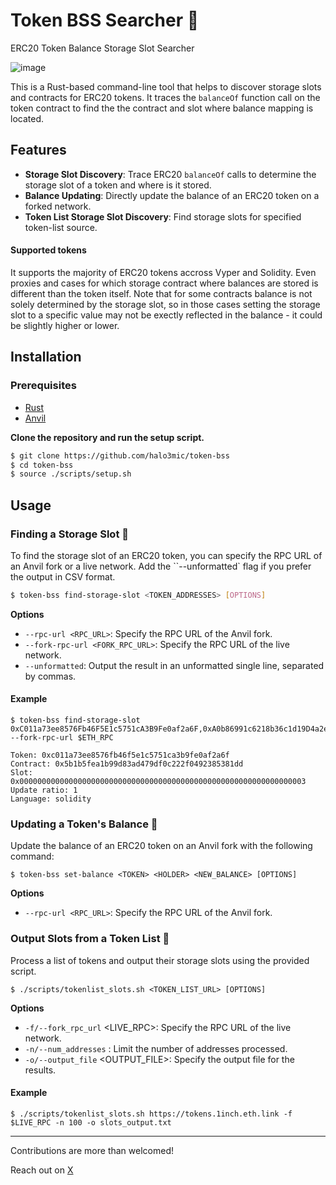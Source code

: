 # Token BSS Searcher 🦌

ERC20 Token Balance Storage Slot Searcher

![image](./assets/intro.gif)

This is a Rust-based command-line tool that helps to discover storage slots and contracts for ERC20 tokens. It traces the `balanceOf` function call on the token contract to find the the contract and slot where balance mapping is located.

## Features

- **Storage Slot Discovery**: Trace ERC20 `balanceOf` calls to determine the storage slot of a token and where is it stored.
- **Balance Updating**: Directly update the balance of an ERC20 token on a forked network.
- **Token List Storage Slot Discovery**: Find storage slots for specified token-list source.

#### Supported tokens
It supports the majority of ERC20 tokens accross Vyper and Solidity. Even proxies and cases for which storage contract where balances are stored is different than the token itself. Note that for some contracts balance is not solely determined by the storage slot, so in those cases setting the storage slot to a specific value may not be exectly reflected in the balance - it could be slightly higher or lower.


## Installation

### Prerequisites
* [Rust](https://www.rust-lang.org/tools/install)
* [Anvil](https://book.getfoundry.sh/getting-started/installation)


**Clone the repository and run the setup script.**

```bash
$ git clone https://github.com/halo3mic/token-bss
$ cd token-bss
$ source ./scripts/setup.sh
```

## Usage
### Finding a Storage Slot 🔎


To find the storage slot of an ERC20 token, you can specify the RPC URL of an Anvil fork or a live network. Add the ``--unformatted` flag if you prefer the output in CSV format.

```bash
$ token-bss find-storage-slot <TOKEN_ADDRESSES> [OPTIONS]
```
__Options__
* `--rpc-url <RPC_URL>`: Specify the RPC URL of the Anvil fork.
* `--fork-rpc-url <FORK_RPC_URL>`: Specify the RPC URL of the live network.
* `--unformatted`: Output the result in an unformatted single line, separated by commas.
#### Example
```
$ token-bss find-storage-slot 0xC011a73ee8576Fb46F5E1c5751cA3B9Fe0af2a6F,0xA0b86991c6218b36c1d19D4a2e9Eb0cE3606eB48 --fork-rpc-url $ETH_RPC
```
```
Token: 0xc011a73ee8576fb46f5e1c5751ca3b9fe0af2a6f
Contract: 0x5b1b5fea1b99d83ad479df0c222f0492385381dd
Slot: 0x0000000000000000000000000000000000000000000000000000000000000003
Update ratio: 1
Language: solidity
```

### Updating a Token's Balance 💸
Update the balance of an ERC20 token on an Anvil fork with the following command:

```
$ token-bss set-balance <TOKEN> <HOLDER> <NEW_BALANCE> [OPTIONS]
```
__Options__
* `--rpc-url <RPC_URL>`: Specify the RPC URL of the Anvil fork.

### Output Slots from a Token List 📄
Process a list of tokens and output their storage slots using the provided script.

```
$ ./scripts/tokenlist_slots.sh <TOKEN_LIST_URL> [OPTIONS]
```
__Options__
* `-f/--fork_rpc_url` <LIVE_RPC>: Specify the RPC URL of the live network.
* `-n/--num_addresses` <LIMIT>: Limit the number of addresses processed.
* `-o/--output_file` <OUTPUT_FILE>: Specify the output file for the results.
#### Example
```
$ ./scripts/tokenlist_slots.sh https://tokens.1inch.eth.link -f $LIVE_RPC -n 100 -o slots_output.txt
```

----
    
Contributions are more than welcomed! 

Reach out on [X](https://twitter.com/MihaLotric)
